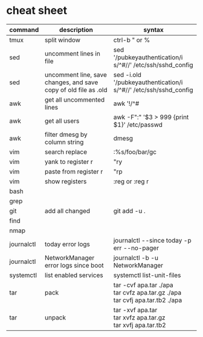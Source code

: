 # cheat sheet #


| command  | description  | syntax  |
|---|---|---|
| tmux | split window | ctrl-b " or %  |
| sed  | uncomment lines in file | sed '/pubkeyauthentication/i s/^#//' /etc/ssh/sshd_config|
| sed | uncomment line, save changes, and save copy of old file as .old |sed -i.old '/pubkeyauthentication/i s/^#//' /etc/ssh/sshd_config|
| awk | get all uncommented lines | awk '!/^#|^$/ {print}' /etc/ssh/sshd_conf|
| awk | get all users | awk -F":" '$3 > 999 {print $1}' /etc/passwd |
| awk | filter dmesg by column string | dmesg | awk 'tolower($2) ~ /bluetooth/ {print $1 " " $2}' |
| vim | search replace | :%s/foo/bar/gc |
| vim | yank to register r | "ry |
| vim | paste from register r | "rp |
| vim | show registers | :reg or :reg r |
| bash |||
| grep |||
| git | add all changed | git add -u . |
| find |||
| nmap |||
| journalctl | today error logs | journalctl --since today -p err --no-pager |
| journalctl | NetworkManager error logs since boot | journalctl -b -u NetworkManager |
| systemctl | list enabled services | systemctl list-unit-files | grep enabled |
| tar | pack | tar -cvf apa.tar ./apa <br />tar cvfz apa.tar.gz ./apa <br />tar cvfj apa.tar.tb2 ./apa |
| tar | unpack | tar -xvf apa.tar <br />tar xvfz apa.tar.gz <br />tar xvfj apa.tar.tb2 |
